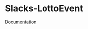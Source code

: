 # Slacks-LottoEvent

[Documentation](https://cmput301f24slacks.github.io/Slacks-LottoEvent/javadoc/)

